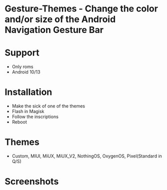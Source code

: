 # Gesture-Themes - Change the color and/or size of the Android Navigation Gesture Bar 

# Support
- Only roms
- Android 10/13

# Installation
- Make the sick of one of the themes
- Flash in Magisk
- Follow the inscriptions
- Reboot

# Themes
- Custom, MIUI, MiUX, MiUX_V2, NothingOS, OxygenOS, Pixel(Standard in Q/S)

# Screenshots
